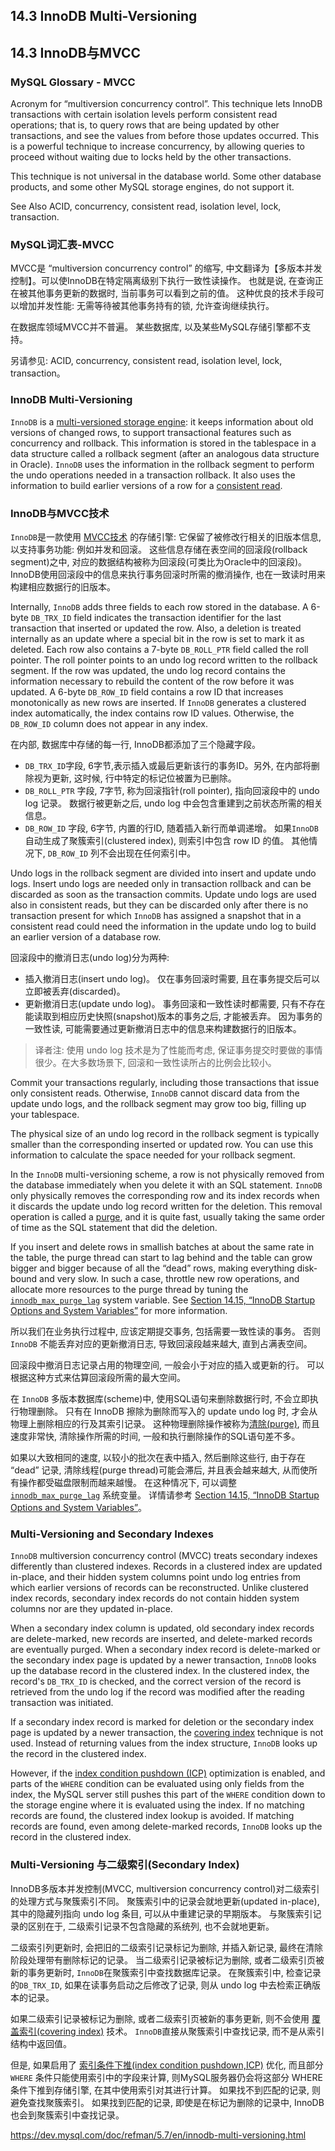 ## 14.3 InnoDB Multi-Versioning

## 14.3 InnoDB与MVCC

<a name="glos_mvcc"></a>
### MySQL Glossary - MVCC

Acronym for “multiversion concurrency control”. This technique lets InnoDB transactions with certain isolation levels perform consistent read operations; that is, to query rows that are being updated by other transactions, and see the values from before those updates occurred. This is a powerful technique to increase concurrency, by allowing queries to proceed without waiting due to locks held by the other transactions.

This technique is not universal in the database world. Some other database products, and some other MySQL storage engines, do not support it.

See Also ACID, concurrency, consistent read, isolation level, lock, transaction.

### MySQL词汇表-MVCC

MVCC是 “multiversion concurrency control” 的缩写, 中文翻译为【多版本并发控制】。可以使InnoDB在特定隔离级别下执行一致性读操作。
也就是说, 在查询正在被其他事务更新的数据时, 当前事务可以看到之前的值。
这种优良的技术手段可以增加并发性能: 无需等待被其他事务持有的锁, 允许查询继续执行。

在数据库领域MVCC并不普遍。 某些数据库, 以及某些MySQL存储引擎都不支持。

另请参见: ACID, concurrency, consistent read, isolation level, lock, transaction。


### InnoDB Multi-Versioning

`InnoDB` is a [multi-versioned storage engine](#glos_mvcc): it keeps information about old versions of changed rows, to support transactional features such as concurrency and rollback. This information is stored in the tablespace in a data structure called a rollback segment (after an analogous data structure in Oracle). `InnoDB` uses the information in the rollback segment to perform the undo operations needed in a transaction rollback. It also uses the information to build earlier versions of a row for a [consistent read](https://dev.mysql.com/doc/refman/5.7/en/glossary.html#glos_consistent_read).

### InnoDB与MVCC技术

`InnoDB`是一款使用 [MVCC技术](#glos_mvcc) 的存储引擎: 它保留了被修改行相关的旧版本信息, 以支持事务功能: 例如并发和回滚。
这些信息存储在表空间的回滚段(rollback segment)之中, 对应的数据结构被称为回滚段(可类比为Oracle中的回滚段)。
InnoDB使用回滚段中的信息来执行事务回滚时所需的撤消操作, 也在一致读时用来构建相应数据行的旧版本。

Internally, `InnoDB` adds three fields to each row stored in the database. A 6-byte `DB_TRX_ID` field indicates the transaction identifier for the last transaction that inserted or updated the row. Also, a deletion is treated internally as an update where a special bit in the row is set to mark it as deleted. Each row also contains a 7-byte `DB_ROLL_PTR` field called the roll pointer. The roll pointer points to an undo log record written to the rollback segment. If the row was updated, the undo log record contains the information necessary to rebuild the content of the row before it was updated. A 6-byte `DB_ROW_ID` field contains a row ID that increases monotonically as new rows are inserted. If `InnoDB` generates a clustered index automatically, the index contains row ID values. Otherwise, the `DB_ROW_ID` column does not appear in any index.


在内部, 数据库中存储的每一行, InnoDB都添加了三个隐藏字段。
- `DB_TRX_ID`字段, 6字节,表示插入或最后更新该行的事务ID。另外, 在内部将删除视为更新, 这时候, 行中特定的标记位被置为已删除。
- `DB_ROLL_PTR` 字段, 7字节, 称为回滚指针(roll pointer), 指向回滚段中的 undo log 记录。 数据行被更新之后, undo log 中会包含重建到之前状态所需的相关信息。
- `DB_ROW_ID` 字段, 6字节, 内置的行ID, 随着插入新行而单调递增。 如果`InnoDB`自动生成了聚簇索引(clustered index), 则索引中包含 row ID 的值。 其他情况下, `DB_ROW_ID` 列不会出现在任何索引中。


Undo logs in the rollback segment are divided into insert and update undo logs. Insert undo logs are needed only in transaction rollback and can be discarded as soon as the transaction commits. Update undo logs are used also in consistent reads, but they can be discarded only after there is no transaction present for which `InnoDB` has assigned a snapshot that in a consistent read could need the information in the update undo log to build an earlier version of a database row.


回滚段中的撤消日志(undo log)分为两种:

- 插入撤消日志(insert undo log)。 仅在事务回滚时需要, 且在事务提交后可以立即被丢弃(discarded)。
- 更新撤消日志(update undo log)。 事务回滚和一致性读时都需要, 只有不存在能读取到相应历史快照(snapshot)版本的事务之后, 才能被丢弃。 因为事务的一致性读, 可能需要通过更新撤消日志中的信息来构建数据行的旧版本。

> 译者注: 使用 undo log 技术是为了性能而考虑, 保证事务提交时要做的事情很少。在大多数场景下, 回滚和一致性读所占的比例会比较小。

Commit your transactions regularly, including those transactions that issue only consistent reads. Otherwise, `InnoDB` cannot discard data from the update undo logs, and the rollback segment may grow too big, filling up your tablespace.

The physical size of an undo log record in the rollback segment is typically smaller than the corresponding inserted or updated row. You can use this information to calculate the space needed for your rollback segment.

In the `InnoDB` multi-versioning scheme, a row is not physically removed from the database immediately when you delete it with an SQL statement. `InnoDB` only physically removes the corresponding row and its index records when it discards the update undo log record written for the deletion. This removal operation is called a [purge](https://dev.mysql.com/doc/refman/5.7/en/glossary.html#glos_purge), and it is quite fast, usually taking the same order of time as the SQL statement that did the deletion.

If you insert and delete rows in smallish batches at about the same rate in the table, the purge thread can start to lag behind and the table can grow bigger and bigger because of all the “dead” rows, making everything disk-bound and very slow. In such a case, throttle new row operations, and allocate more resources to the purge thread by tuning the [`innodb_max_purge_lag`](https://dev.mysql.com/doc/refman/5.7/en/innodb-parameters.html#sysvar_innodb_max_purge_lag) system variable. See [Section 14.15, “InnoDB Startup Options and System Variables”](https://dev.mysql.com/doc/refman/5.7/en/innodb-parameters.html) for more information.

所以我们在业务执行过程中, 应该定期提交事务, 包括需要一致性读的事务。 否则 `InnoDB` 不能丢弃对应的更新撤消日志, 导致回滚段越来越大, 直到占满表空间。

回滚段中撤消日志记录占用的物理空间, 一般会小于对应的插入或更新的行。 可以根据这种方式来估算回滚段所需的最大空间。

在 `InnoDB` 多版本数据库(scheme)中, 使用SQL语句来删除数据行时, 不会立即执行物理删除。
只有在 InnoDB 擦除为删除而写入的 update undo log 时, 才会从物理上删除相应的行及其索引记录。 这种物理删除操作被称为[清除(purge)](https://dev.mysql.com/doc/refman/5.7/en/glossary.html#glos_purge), 而且速度非常快, 清除操作所需的时间, 一般和执行删除操作的SQL语句差不多。

如果以大致相同的速度, 以较小的批次在表中插入, 然后删除这些行, 由于存在 “dead” 记录, 清除线程(purge thread)可能会滞后, 并且表会越来越大, 从而使所有操作都受磁盘限制而越来越慢。
在这种情况下, 可以调整 [`innodb_max_purge_lag`](https://dev.mysql.com/doc/refman/5.7/en/innodb-parameters.html#sysvar_innodb_max_purge_lag) 系统变量。 详情请参考 [Section 14.15, “InnoDB Startup Options and System Variables”](https://dev.mysql.com/doc/refman/5.7/en/innodb-parameters.html)。

### Multi-Versioning and Secondary Indexes

`InnoDB` multiversion concurrency control (MVCC) treats secondary indexes differently than clustered indexes. Records in a clustered index are updated in-place, and their hidden system columns point undo log entries from which earlier versions of records can be reconstructed. Unlike clustered index records, secondary index records do not contain hidden system columns nor are they updated in-place.

When a secondary index column is updated, old secondary index records are delete-marked, new records are inserted, and delete-marked records are eventually purged. When a secondary index record is delete-marked or the secondary index page is updated by a newer transaction, `InnoDB` looks up the database record in the clustered index. In the clustered index, the record's `DB_TRX_ID` is checked, and the correct version of the record is retrieved from the undo log if the record was modified after the reading transaction was initiated.

If a secondary index record is marked for deletion or the secondary index page is updated by a newer transaction, the [covering index](https://dev.mysql.com/doc/refman/5.7/en/glossary.html#glos_covering_index) technique is not used. Instead of returning values from the index structure, `InnoDB` looks up the record in the clustered index.

However, if the [index condition pushdown (ICP)](https://dev.mysql.com/doc/refman/5.7/en/index-condition-pushdown-optimization.html) optimization is enabled, and parts of the `WHERE` condition can be evaluated using only fields from the index, the MySQL server still pushes this part of the `WHERE` condition down to the storage engine where it is evaluated using the index. If no matching records are found, the clustered index lookup is avoided. If matching records are found, even among delete-marked records, `InnoDB` looks up the record in the clustered index.

### Multi-Versioning 与二级索引(Secondary Index)

InnoDB多版本并发控制(MVCC, multiversion concurrency control)对二级索引的处理方式与聚簇索引不同。
聚簇索引中的记录会就地更新(updated in-place), 其中的隐藏列指向 undo log 条目, 可以从中重建记录的早期版本。
与聚簇索引记录的区别在于, 二级索引记录不包含隐藏的系统列, 也不会就地更新。

二级索引列更新时, 会把旧的二级索引记录标记为删除, 并插入新记录, 最终在清除阶段处理带有删除标记的记录。
当二级索引记录被标记为删除, 或者二级索引页被新的事务更新时, `InnoDB`在聚簇索引中查找数据库记录。
在聚簇索引中, 检查记录的`DB_TRX_ID`, 如果在读事务启动之后修改了记录, 则从 undo log 中去检索正确版本的记录。

如果二级索引记录被标记为删除, 或者二级索引页被新的事务更新, 则不会使用 [覆盖索引(covering index)](https://dev.mysql.com/doc/refman/5.7/en/glossary.html#glos_covering_index) 技术。 `InnoDB`直接从聚簇索引中查找记录, 而不是从索引结构中返回值。

但是, 如果启用了 [索引条件下推(index condition pushdown,ICP)](https://dev.mysql.com/doc/refman/5.7/en/index-condition-pushdown-optimization.html) 优化, 而且部分`WHERE` 条件只能使用索引中的字段来计算, 则MySQL服务器仍会将这部分 WHERE条件下推到存储引擎, 在其中使用索引对其进行计算。 如果找不到匹配的记录, 则避免查找聚簇索引。 如果找到匹配的记录, 即使是在标记为删除的记录中, InnoDB也会到聚簇索引中查找记录。


https://dev.mysql.com/doc/refman/5.7/en/innodb-multi-versioning.html
